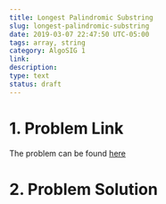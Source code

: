 ```yaml
---
title: Longest Palindromic Substring
slug: longest-palindromic-substring
date: 2019-03-07 22:47:50 UTC-05:00
tags: array, string
category: AlgoSIG 1
link: 
description: 
type: text
status: draft
---
```


# 1. Problem Link

The problem can be found [here](https://leetcode.com/problems/longest-palindromic-substring/)

# 2. Problem Solution